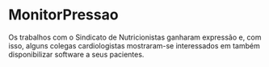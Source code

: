# MonitorPressao
Os trabalhos com o Sindicato de Nutricionistas ganharam expressão e, com isso, alguns colegas cardiologistas mostraram-se interessados em também disponibilizar software a seus pacientes.
